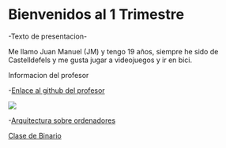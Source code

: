 # Bienvenidos al 1 Trimestre

-Texto de presentacion-

Me llamo Juan Manuel (JM) y tengo 19 años, siempre he sido de Castelldefels y me gusta jugar a videojuegos y ir en bici.

Informacion del profesor

-[Enlace al github del profesor](https://github.com/d-prieto)

![](https://avatars.githubusercontent.com/u/60569015?v=4)

-[Arquitectura sobre ordenadores](https://github.com/Baultek/1-Trimestre/blob/main/ARQUITECTURA%20DE%20ORDENADORES.md)

[Clase de Binario](https://github.com/Baultek/1-Trimestre/blob/main/ARQUITECTURA%20DE%20ORDENADORES.MD#arquitectura-de-ordenadores)

